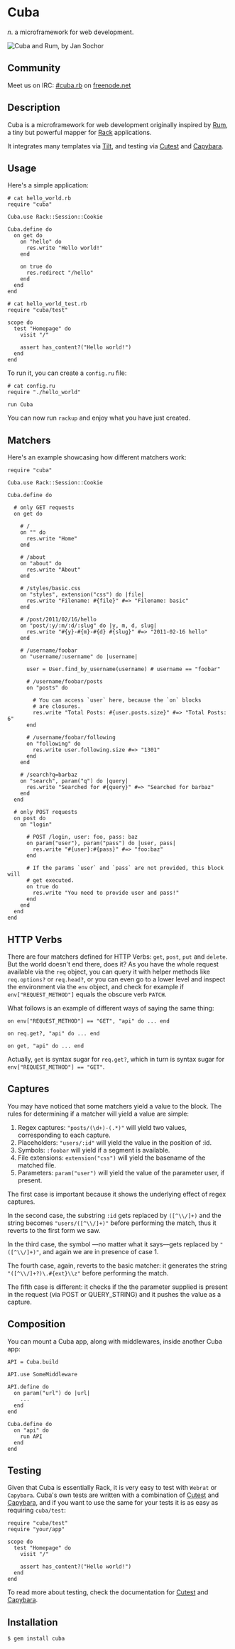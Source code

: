 Cuba
====

_n_. a microframework for web development.

![Cuba and Rum, by Jan Sochor](http://farm3.static.flickr.com/2619/4032103097_8324c6fecf.jpg)

Community
---------

Meet us on IRC: [#cuba.rb](irc://chat.freenode.net/#cuba.rb) on [freenode.net](http://freenode.net/)

Description
-----------

Cuba is a microframework for web development originally inspired by [Rum][rum],
a tiny but powerful mapper for [Rack][rack] applications.

It integrates many templates via [Tilt][tilt], and testing via
[Cutest][cutest] and [Capybara][capybara].

[rum]: http://github.com/chneukirchen/rum
[rack]: http://github.com/chneukirchen/rack
[tilt]: http://github.com/rtomayko/tilt
[cutest]: http://github.com/djanowski/cutest
[capybara]: http://github.com/jnicklas/capybara

Usage
-----

Here's a simple application:

    # cat hello_world.rb
    require "cuba"

    Cuba.use Rack::Session::Cookie

    Cuba.define do
      on get do
        on "hello" do
          res.write "Hello world!"
        end

        on true do
          res.redirect "/hello"
        end
      end
    end

    # cat hello_world_test.rb
    require "cuba/test"

    scope do
      test "Homepage" do
        visit "/"

        assert has_content?("Hello world!")
      end
    end

To run it, you can create a `config.ru` file:

    # cat config.ru
    require "./hello_world"

    run Cuba

You can now run `rackup` and enjoy what you have just created.

Matchers
--------

Here's an example showcasing how different matchers work:

    require "cuba"

    Cuba.use Rack::Session::Cookie

    Cuba.define do

      # only GET requests
      on get do

        # /
        on "" do
          res.write "Home"
        end

        # /about
        on "about" do
          res.write "About"
        end

        # /styles/basic.css
        on "styles", extension("css") do |file|
          res.write "Filename: #{file}" #=> "Filename: basic"
        end

        # /post/2011/02/16/hello
        on "post/:y/:m/:d/:slug" do |y, m, d, slug|
          res.write "#{y}-#{m}-#{d} #{slug}" #=> "2011-02-16 hello"
        end

        # /username/foobar
        on "username/:username" do |username|

          user = User.find_by_username(username) # username == "foobar"

          # /username/foobar/posts
          on "posts" do

            # You can access `user` here, because the `on` blocks
            # are closures.
            res.write "Total Posts: #{user.posts.size}" #=> "Total Posts: 6"
          end

          # /username/foobar/following
          on "following" do
            res.write user.following.size #=> "1301"
          end
        end

        # /search?q=barbaz
        on "search", param("q") do |query|
          res.write "Searched for #{query}" #=> "Searched for barbaz"
        end
      end

      # only POST requests
      on post do
        on "login"

          # POST /login, user: foo, pass: baz
          on param("user"), param("pass") do |user, pass|
            res.write "#{user}:#{pass}" #=> "foo:baz"
          end

          # If the params `user` and `pass` are not provided, this block will
          # get executed.
          on true do
            res.write "You need to provide user and pass!"
          end
        end
      end
    end

HTTP Verbs
----------

There are four matchers defined for HTTP Verbs: `get`, `post`, `put` and
`delete`. But the world doesn't end there, does it? As you have the whole
request available via the `req` object, you can query it with helper methods
like `req.options?` or `req.head?`, or you can even go to a lower level
and inspect the environment via the `env` object, and check for example if
`env["REQUEST_METHOD"]` equals the obscure verb `PATCH`.

What follows is an example of different ways of saying the same thing:

    on env["REQUEST_METHOD"] == "GET", "api" do ... end

    on req.get?, "api" do ... end

    on get, "api" do ... end

Actually, `get` is syntax sugar for `req.get?`, which in turn is syntax sugar
for `env["REQUEST_METHOD"] == "GET"`.

Captures
--------

You may have noticed that some matchers yield a value to the block. The rules
for determining if a matcher will yield a value are simple:

1. Regex captures: `"posts/(\d+)-(.*)"` will yield two values, corresponding to each capture.
2. Placeholders: `"users/:id"` will yield the value in the position of :id.
3. Symbols: `:foobar` will yield if a segment is available.
4. File extensions: `extension("css")` will yield the basename of the matched file.
5. Parameters: `param("user")` will yield the value of the parameter user, if present.

The first case is important because it shows the underlying effect of regex
captures.

In the second case, the substring `:id` gets replaced by `([^\\/]+)` and the
string becomes `"users/([^\\/]+)"` before performing the match, thus it reverts
to the first form we saw.

In the third case, the symbol ––no matter what it says––gets replaced
by `"([^\\/]+)"`, and again we are in presence of case 1.

The fourth case, again, reverts to the basic matcher: it generates the string
`"([^\\/]+?)\.#{ext}\\z"` before performing the match.

The fifth case is different: it checks if the the parameter supplied is present
in the request (via POST or QUERY_STRING) and it pushes the value as a capture.

Composition
-----------

You can mount a Cuba app, along with middlewares, inside another Cuba app:

    API = Cuba.build

    API.use SomeMiddleware

    API.define do
      on param("url") do |url|
        ...
      end
    end

    Cuba.define do
      on "api" do
        run API
      end
    end

Testing
-------

Given that Cuba is essentially Rack, it is very easy to test with `Webrat` or
`Capybara`. Cuba's own tests are written with a combination of [Cutest][cutest]
and [Capybara][capybara], and if you want to use the same for your tests it is
as easy as requiring `cuba/test`:

    require "cuba/test"
    require "your/app"

    scope do
      test "Homepage" do
        visit "/"

        assert has_content?("Hello world!")
      end
    end

To read more about testing, check the documentation for [Cutest][cutest] and
[Capybara][capybara].

Installation
------------

    $ gem install cuba
